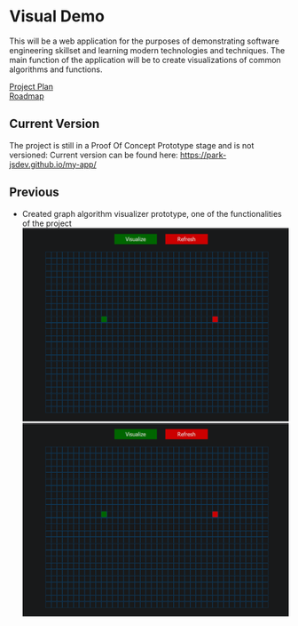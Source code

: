 # Visual Demo

This will be a web application for the purposes of demonstrating software engineering skillset and learning modern technologies and techniques.
The main function of the application will be to create visualizations of common algorithms and functions.

[Project Plan](ProjectPlan.md)\
[Roadmap](https://trello.com/b/VTMX8l4A)

## Current Version
The project is still in a Proof Of Concept Prototype stage and is not versioned:
Current version can be found here: https://park-jsdev.github.io/my-app/


## Previous
- Created graph algorithm visualizer prototype, one of the functionalities of the project
![](VisualizerPrototype/visualdemoMain/gif1.gif)
![](VisualizerPrototype/visualdemoMain/gif2.gif)

